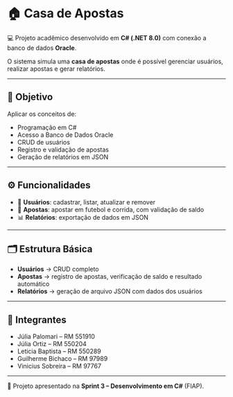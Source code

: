 # 🏠 Casa de Apostas  

💻 Projeto acadêmico desenvolvido em **C# (.NET 8.0)** com conexão a banco de dados **Oracle**.  

O sistema simula uma **casa de apostas** onde é possível gerenciar usuários, realizar apostas e gerar relatórios.  

---

## 🎯 Objetivo
Aplicar os conceitos de:
- Programação em C#  
- Acesso a Banco de Dados Oracle  
- CRUD de usuários  
- Registro e validação de apostas  
- Geração de relatórios em JSON  

---

## ⚙️ Funcionalidades
- 👤 **Usuários**: cadastrar, listar, atualizar e remover  
- 🎲 **Apostas**: apostar em futebol e corrida, com validação de saldo  
- 📊 **Relatórios**: exportação de dados em JSON  

---

## 🗂 Estrutura Básica
- **Usuários** → CRUD completo  
- **Apostas** → registro de apostas, verificação de saldo e resultado automático  
- **Relatórios** → geração de arquivo JSON com dados dos usuários  

---

## 👥 Integrantes
- Júlia Palomari – RM 551910  
- Júlia Ortiz – RM 550204  
- Leticia Baptista – RM 550289  
- Guilherme Bichaco – RM 97989  
- Vinicius Sobreira – RM 97767  

---

📌 Projeto apresentado na **Sprint 3 – Desenvolvimento em C#** (FIAP).  
